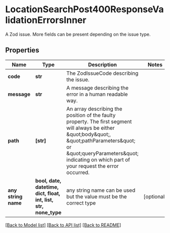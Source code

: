 # LocationSearchPost400ResponseValidationErrorsInner

A Zod issue. More fields can be present depending on the issue type.

## Properties
Name | Type | Description | Notes
------------ | ------------- | ------------- | -------------
**code** | **str** | The ZodIssueCode describing the issue. | 
**message** | **str** | A message describing the error in a human readable way. | 
**path** | **[str]** | An array describing the position of the faulty property. The first segment will always be either \&quot;body\&quot;, \&quot;pathParameters\&quot; or \&quot;queryParameters\&quot; indicating on which part of your request the error occurred. | 
**any string name** | **bool, date, datetime, dict, float, int, list, str, none_type** | any string name can be used but the value must be the correct type | [optional]

[[Back to Model list]](../README.md#documentation-for-models) [[Back to API list]](../README.md#documentation-for-api-endpoints) [[Back to README]](../README.md)


